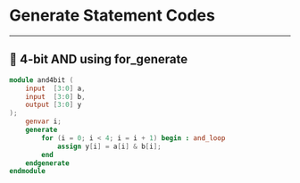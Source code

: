 # Generate Statement Codes
---
## 📜 4-bit AND using for_generate
```verilog
module and4bit (
    input  [3:0] a,
    input  [3:0] b,
    output [3:0] y
);
    genvar i;
    generate
        for (i = 0; i < 4; i = i + 1) begin : and_loop
            assign y[i] = a[i] & b[i];
        end
    endgenerate
endmodule

```
